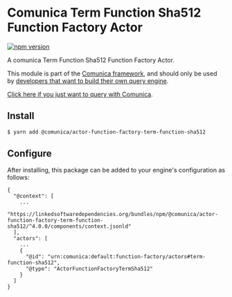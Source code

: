 # Comunica Term Function Sha512 Function Factory Actor

[![npm version](https://badge.fury.io/js/%40comunica%2Factor-function-factory-term-function-sha512.svg)](https://www.npmjs.com/package/@comunica/actor-function-factory-term-function-sha512)

A comunica Term Function Sha512 Function Factory Actor.

This module is part of the [Comunica framework](https://github.com/comunica/comunica),
and should only be used by [developers that want to build their own query engine](https://comunica.dev/docs/modify/).

[Click here if you just want to query with Comunica](https://comunica.dev/docs/query/).

## Install

```bash
$ yarn add @comunica/actor-function-factory-term-function-sha512
```

## Configure

After installing, this package can be added to your engine's configuration as follows:
```text
{
  "@context": [
    ...
    "https://linkedsoftwaredependencies.org/bundles/npm/@comunica/actor-function-factory-term-function-sha512/^4.0.0/components/context.jsonld"
  ],
  "actors": [
    ...
    {
      "@id": "urn:comunica:default:function-factory/actors#term-function-sha512",
      "@type": "ActorFunctionFactoryTermSha512"
    }
  ]
}
```
